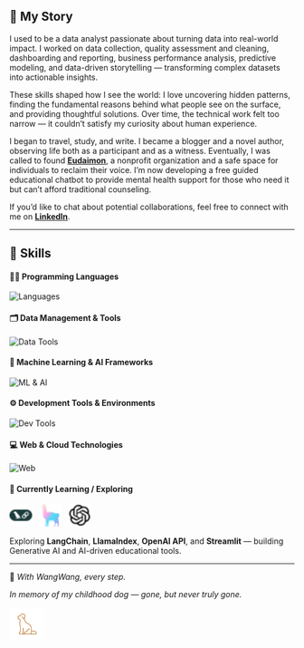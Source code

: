 ## 💫 My Story
I used to be a data analyst passionate about turning data into real-world impact. I worked on data collection, quality assessment and cleaning, dashboarding and reporting, business performance analysis, predictive modeling, and data-driven storytelling — transforming complex datasets into actionable insights.

These skills shaped how I see the world: I love uncovering hidden patterns, finding the fundamental reasons behind what people see on the surface, and providing thoughtful solutions. Over time, the technical work felt too narrow — it couldn’t satisfy my curiosity about human experience.

I began to travel, study, and write. I became a blogger and a novel author, observing life both as a participant and as a witness. Eventually, I was called to found [**Eudaimon**](https://EudaimonAI.org), a nonprofit organization and a safe space for individuals to reclaim their voice. I’m now developing a free guided educational chatbot to provide mental health support for those who need it but can’t afford traditional counseling.

If you’d like to chat about potential collaborations, feel free to connect with me on [**LinkedIn**](https://linkedin.com/in/weimengduan#gh-light-mode-only).

---

## 🧠 Skills

#### 🧑‍💻 Programming Languages
![Languages](https://skillicons.dev/icons?i=python,r)  

#### 🗂️ Data Management & Tools
![Data Tools](https://skillicons.dev/icons?i=mysql,hive,sqlserver,oracle)  

#### 🤖 Machine Learning & AI Frameworks
![ML & AI](https://skillicons.dev/icons?i=sklearn,tensorflow,pytorch)  

#### ⚙️ Development Tools & Environments
![Dev Tools](https://skillicons.dev/icons?i=git,github,vscode,anaconda,console)  

#### 💻 Web & Cloud Technologies
![Web](https://skillicons.dev/icons?i=aws,azure)  

#### 🚀 Currently Learning / Exploring
<span>
  <img src="./img/langchain-color.svg" width="40" height="40" alt="LangChain" style="margin-right:8px;" />
  <img src="./img/llamaindex-color.svg" width="40" height="40" alt="LlamaIndex" style="margin-right:8px;" />
  <img src="./img/openai.svg" width="40" height="40" alt="OpenAI" style="margin-right:8px;" />
</span>

Exploring **LangChain**, **LlamaIndex**, **OpenAI API**, and **Streamlit** — building Generative AI and AI-driven educational tools.

---

🐾 *With WangWang, every step.*  

*In memory of my childhood dog — gone, but never truly gone.* 

<img src="./img/dog.png" width="60" height="60" alt="dog" style="margin-right:8px;" />
